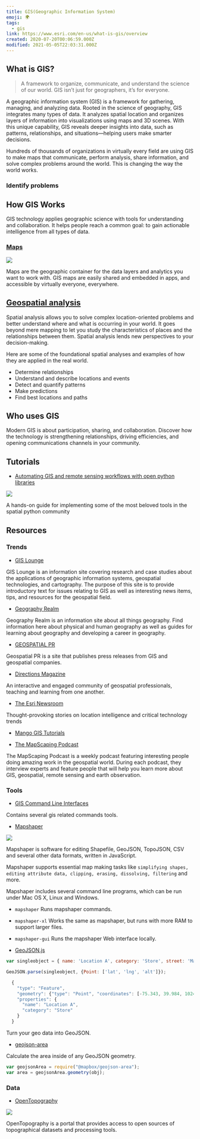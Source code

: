 ```yaml
---
title: GIS(Geographic Information System)
emoji: 🌍
tags:
  - gis
link: https://www.esri.com/en-us/what-is-gis/overview
created: 2020-07-20T00:06:59.000Z
modified: 2021-05-05T22:03:31.000Z
---
```


## What is GIS?

> A framework to organize, communicate, and understand the science of our world. GIS isn’t just for geographers, it’s for everyone.

A geographic information system (GIS) is a framework for gathering, managing, and analyzing data. Rooted in the science of geography, GIS integrates many types of data. It analyzes spatial location and organizes layers of information into visualizations using maps and 3D scenes. ​With this unique capability, GIS reveals deeper insights into data, such as patterns, relationships, and situations—helping users make smarter decisions.

Hundreds of thousands of organizations in virtually every field are using GIS to make maps that communicate, perform analysis, share information, and solve complex problems around the world. This is changing the way the world works.

### Identify problems

## How GIS Works

GIS technology applies geographic science with tools for understanding and collaboration. It helps people reach a common goal: to gain actionable intelligence from all types of data.

### [Maps](https://learn.arcgis.com/en/arcgis-book/chapter2/)

![](https://www.esri.com/content/dam/esrisites/en-us/arcgis/what-is-gis/images/overview-how-maps.png)

Maps are the geographic container for the data layers and analytics you want to work with. GIS maps are easily shared and embedded in apps, and accessible by virtually everyone, everywhere.

## [Geospatial analysis](https://learn.arcgis.com/en/arcgis-book/chapter5/)

Spatial analysis allows you to solve complex location-oriented problems and better understand where and what is occurring in your world. It goes beyond mere mapping to let you study the characteristics of places and the relationships between them. Spatial analysis lends new perspectives to your decision-making.

Here are some of the foundational spatial analyses and examples of how they are applied in the real world.

- Determine relationships
- Understand and describe locations and events
- Detect and quantify patterns
- Make predictions
- Find best locations and paths

## Who uses GIS

Modern GIS is about participation, sharing, and collaboration. Discover how the technology is strengthening relationships, driving efficiencies, and opening communications channels in your community.

## Tutorials

- [Automating GIS and remote sensing workflows with open python libraries](https://towardsdatascience.com/automating-gis-and-remote-sensing-workflows-with-open-python-libraries-e71dd6b049ee)

![](https://cdn-images-1.medium.com/fit/t/1600/480/1*8Lw11QZOFqw5kH-LAL8bYw.gif)

A hands-on guide for implementing some of the most beloved tools in the spatial python community

## Resources

### Trends

- [GIS Lounge](https://www.gislounge.com/)

GIS Lounge is an information site covering research and case studies about the applications of geographic information systems, geospatial technologies, and cartography. The purpose of this site is to provide introductory text for issues relating to GIS as well as interesting news items, tips, and resources for the geospatial field.

- [Geography Realm](https://www.geographyrealm.com/)

Geography Realm is an information site about all things geography. Find information here about physical and human geography as well as guides for learning about geography and developing a career in geography.

- [GEOSPATIAL PR](https://www.geospatialpr.com/)

Geospatial PR is a site that publishes press releases from GIS and geospatial companies.

- [Directions Magazine](https://www.directionsmag.com/)

An interactive and engaged community of geospatial professionals, teaching and learning from one another.

- [The Esri Newsroom](https://www.esri.com/about/newsroom/overview/)

Thought-provoking stories on location intelligence and critical technology trends

- [Mango GIS Tutorials](https://mangomap.com/what-is-gis)

- [The MapScaping Podcast](https://mapscaping.com/)

The MapScaping Podcast is a weekly podcast featuring interesting people doing amazing work in the geospatial world. During each podcast, they interview experts and feature people that will help you learn more about GIS, geospatial, remote sensing and earth observation.

### Tools

- [GIS Command Line Interfaces](https://lkcozy.github.io/code-notes/gis/geo_cli)

Contains several gis related commands tools.

- [Mapshaper](https://github.com/mbloch/mapshaper)

![](https://handsondataviz.org/images/13-transform/mapshaper-edit-annotated.png)

Mapshaper is software for editing Shapefile, GeoJSON, TopoJSON, CSV and several other data formats, written in JavaScript.

Mapshaper supports essential map making tasks like `simplifying shapes, editing attribute data, clipping, erasing, dissolving, filtering` and more.

Mapshaper includes several command line programs, which can be run under Mac OS X, Linux and Windows.

- `mapshaper` Runs mapshaper commands.
- `mapshaper-xl` Works the same as mapshaper, but runs with more RAM to support larger files.
- `mapshaper-gui` Runs the mapshaper Web interface locally.

- [GeoJSON.js](https://github.com/caseycesari/GeoJSON.js)

```js
var singleobject = { name: 'Location A', category: 'Store', street: 'Market', lat: 39.984, lng: -75.343, alt: 1024.76 }

GeoJSON.parse(singleobject, {Point: ['lat', 'lng', 'alt']});

  {
    "type": "Feature",
    "geometry": {"type": "Point", "coordinates": [-75.343, 39.984, 1024.76]},
    "properties": {
      "name": "Location A",
      "category": "Store"
    }
  }
```

Turn your geo data into GeoJSON.

- [geojson-area](https://github.com/mapbox/geojson-area)

Calculate the area inside of any GeoJSON geometry.

```js
var geojsonArea = require("@mapbox/geojson-area");
var area = geojsonArea.geometry(obj);
```

### Data

- [OpenTopography](https://portal.opentopography.org/datasets)

![](https://i0.wp.com/www.gislounge.com/wp-content/uploads/2020/08/opentopography-map.png?w=1000&ssl=1)

OpenTopography is a portal that provides access to open sources of topographical datasets and processing tools.
